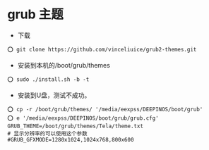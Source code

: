 # grub 主题

- 下载
```
⭕ git clone https://github.com/vinceliuice/grub2-themes.git

```
- 安装到本机的/boot/grub/themes
```
⭕ sudo ./install.sh -b -t
```
- 安装到U盘，测试不成功。
```
⭕ cp -r /boot/grub/themes/ '/media/eexpss/DEEPINOS/boot/grub' 
⭕ e '/media/eexpss/DEEPINOS/boot/grub/grub.cfg' 
GRUB_THEME=/boot/grub/themes/Tela/theme.txt
# 显示分辨率的可以使用这个参数
#GRUB_GFXMODE=1280x1024,1024x768,800x600
```
